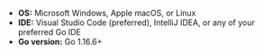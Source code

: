 * **OS:** Microsoft Windows, Apple macOS, or Linux
* **IDE:** Visual Studio Code (preferred), IntelliJ IDEA, or any of your preferred Go IDE
* **Go version:** Go 1.16.6+
